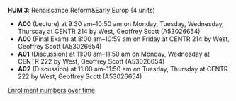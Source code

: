 **HUM 3**: Renaissance,Reform&Early Europ (4 units)

- **A00** (Lecture) at 9:30 am–10:50 am on Monday, Tuesday, Wednesday, Thursday at CENTR 214 by West, Geoffrey Scott (A53026654)
- **A00** (Final Exam) at 8:00 am–10:59 am on Friday at CENTR 214 by West, Geoffrey Scott (A53026654)
- **A01** (Discussion) at 11:00 am–11:50 am on Monday, Wednesday at CENTR 222 by West, Geoffrey Scott (A53026654)
- **A02** (Discussion) at 11:00 am–11:50 am on Tuesday, Thursday at CENTR 222 by West, Geoffrey Scott (A53026654)

[Enrollment numbers over time](./HUM3.tsv)
